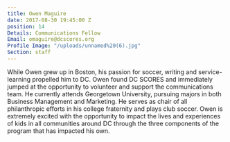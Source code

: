 ```yaml
---
title: Owen Maguire
date: 2017-08-30 19:45:00 Z
position: 14
Details: Communications Fellow
Email: omaguire@dcscores.org
Profile Image: "/uploads/unnamed%20(6).jpg"
Section: staff
---
```


While Owen grew up in Boston, his passion for soccer, writing and service-learning propelled him to DC. Owen found DC SCORES and immediately jumped at the opportunity to volunteer and support the communications team. He currently attends Georgetown University, pursuing majors in both Business Management and Marketing. He serves as chair of all philanthropic efforts in his college fraternity and plays club soccer. Owen is extremely excited with the opportunity to impact the lives and experiences of kids in all communities around DC through the three components of the program that has impacted his own.